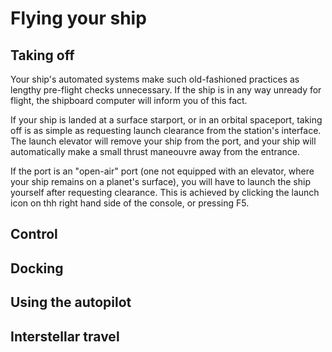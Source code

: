 # Flying your ship
## Taking off
Your ship's automated systems make such old-fashioned practices as lengthy pre-flight checks unnecessary.  If the ship is in any way unready for flight, the shipboard computer will inform you of this fact.

If your ship is landed at a surface starport, or in an orbital spaceport, taking off is as simple as requesting launch clearance from the station's interface. The launch elevator will remove your ship from the port, and your ship will automatically make a small thrust maneouvre away from the entrance.

If the port is an "open-air" port (one not equipped with an elevator, where your ship remains on a planet's surface), you will have to launch the ship yourself after requesting clearance.  This is achieved by clicking the launch icon on thh right hand side of the console, or pressing F5.
## Control
## Docking
## Using the autopilot
## Interstellar travel


